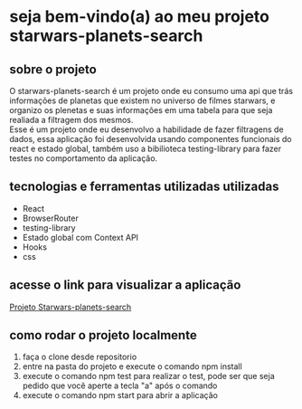 # seja bem-vindo(a) ao meu projeto starwars-planets-search

## sobre o projeto
 O starwars-planets-search é um projeto onde eu consumo uma api que trás informações de planetas que existem no universo de filmes starwars, e organizo os plenetas e suas informações em uma tabela para que seja realiada a filtragem dos mesmos.<br> 
 Esse é um projeto onde eu desenvolvo a habilidade de fazer filtragens de dados, essa aplicação foi desenvolvida usando componentes funcionais do react e estado global, também uso a bibilioteca testing-library para fazer testes no comportamento da aplicação.

## tecnologias e ferramentas utilizadas utilizadas
* React
* BrowserRouter
* testing-library
* Estado global com Context API
* Hooks
* css

## acesse o link para visualizar a aplicação
[Projeto Starwars-planets-search](https://starwars-planets-search-weld.vercel.app/)

## como rodar o projeto localmente
1. faça o clone desde repositorio 
2. entre na pasta do projeto e execute o comando npm install
3. execute o comando npm test para realizar o test, pode ser que seja pedido que você aperte a tecla "a" após o comando
4. execute o comando npm start para abrir a aplicação
